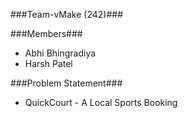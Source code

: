###Team-vMake (242)###

###Members###
- Abhi Bhingradiya
- Harsh Patel

###Problem Statement###
- QuickCourt - A Local Sports Booking
